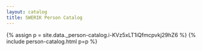 ```yaml
---
layout: catalog
title: SWERIK Person Catalog
---
```

{% assign p = site.data._person-catalog.i-KVz5xLT1iQfmcpvkj29hZ6 %}
{% include person-catalog.html p=p %}

